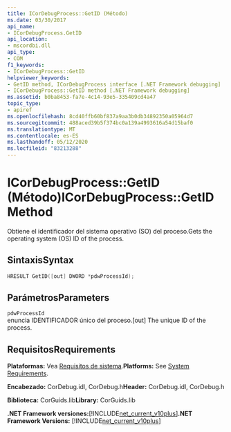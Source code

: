 ```yaml
---
title: ICorDebugProcess::GetID (Método)
ms.date: 03/30/2017
api_name:
- ICorDebugProcess.GetID
api_location:
- mscordbi.dll
api_type:
- COM
f1_keywords:
- ICorDebugProcess::GetID
helpviewer_keywords:
- GetID method, ICorDebugProcess interface [.NET Framework debugging]
- ICorDebugProcess::GetID method [.NET Framework debugging]
ms.assetid: b0ba8453-fa7e-4c14-93e5-335409cd4a47
topic_type:
- apiref
ms.openlocfilehash: 8cd40ffb60bf837a9aa3b0db34892350a05964d7
ms.sourcegitcommit: 488aced39b5f374bc0a139a4993616a54d15baf0
ms.translationtype: MT
ms.contentlocale: es-ES
ms.lasthandoff: 05/12/2020
ms.locfileid: "83213288"
---
```

# <a name="icordebugprocessgetid-method"></a><span data-ttu-id="99a48-102">ICorDebugProcess::GetID (Método)</span><span class="sxs-lookup"><span data-stu-id="99a48-102">ICorDebugProcess::GetID Method</span></span>
<span data-ttu-id="99a48-103">Obtiene el identificador del sistema operativo (SO) del proceso.</span><span class="sxs-lookup"><span data-stu-id="99a48-103">Gets the operating system (OS) ID of the process.</span></span>  
  
## <a name="syntax"></a><span data-ttu-id="99a48-104">Sintaxis</span><span class="sxs-lookup"><span data-stu-id="99a48-104">Syntax</span></span>  
  
```cpp  
HRESULT GetID([out] DWORD *pdwProcessId);  
```  
  
## <a name="parameters"></a><span data-ttu-id="99a48-105">Parámetros</span><span class="sxs-lookup"><span data-stu-id="99a48-105">Parameters</span></span>  
 `pdwProcessId`  
 <span data-ttu-id="99a48-106">enuncia IDENTIFICADOR único del proceso.</span><span class="sxs-lookup"><span data-stu-id="99a48-106">[out] The unique ID of the process.</span></span>  
  
## <a name="requirements"></a><span data-ttu-id="99a48-107">Requisitos</span><span class="sxs-lookup"><span data-stu-id="99a48-107">Requirements</span></span>  
 <span data-ttu-id="99a48-108">**Plataformas:** Vea [Requisitos de sistema](../../get-started/system-requirements.md).</span><span class="sxs-lookup"><span data-stu-id="99a48-108">**Platforms:** See [System Requirements](../../get-started/system-requirements.md).</span></span>  
  
 <span data-ttu-id="99a48-109">**Encabezado:** CorDebug.idl, CorDebug.h</span><span class="sxs-lookup"><span data-stu-id="99a48-109">**Header:** CorDebug.idl, CorDebug.h</span></span>  
  
 <span data-ttu-id="99a48-110">**Biblioteca:** CorGuids.lib</span><span class="sxs-lookup"><span data-stu-id="99a48-110">**Library:** CorGuids.lib</span></span>  
  
 <span data-ttu-id="99a48-111">**.NET Framework versiones:**[!INCLUDE[net_current_v10plus](../../../../includes/net-current-v10plus-md.md)]</span><span class="sxs-lookup"><span data-stu-id="99a48-111">**.NET Framework Versions:** [!INCLUDE[net_current_v10plus](../../../../includes/net-current-v10plus-md.md)]</span></span>
